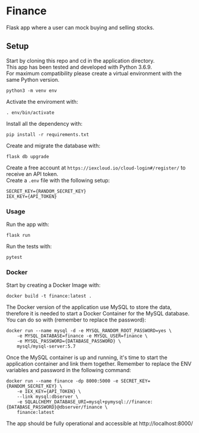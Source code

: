 # Finance

Flask app where a user can mock buying and selling stocks.


## Setup

Start by cloning this repo and cd in the application directory.  
This app has been tested and developed with Python 3.6.9.  
For maximum compatibility please create a virtual environment with the same Python version.

```
python3 -m venv env
```

Activate the enviroment with:

```
. env/bin/activate
```

Install all the dependency with:

```
pip install -r requirements.txt
```

Create and migrate the database with:

```
flask db upgrade
```

Create a free account at `https://iexcloud.io/cloud-login#/register/` to receive an API token.  
Create a `.env` file with the following setup:

```
SECRET_KEY={RANDOM_SECRET_KEY}
IEX_KEY={API_TOKEN} 
```

### Usage

Run the app with:

```
flask run
```

Run the tests with:

```
pytest
```

### Docker

Start by creating a Docker Image with:

```
docker build -t finance:latest .
```

The Docker version of the application use MySQL to store the data, therefore it is needed to start a Docker Container for the MySQL database.
You can do so with (remember to replace the password):

```
docker run --name mysql -d -e MYSQL_RANDOM_ROOT_PASSWORD=yes \
    -e MYSQL_DATABASE=finance -e MYSQL_USER=finance \
    -e MYSQL_PASSWORD={DATABASE_PASSWORD} \
    mysql/mysql-server:5.7
```

Once the MySQL container is up and running, it's time to start the application container and link them together.
Remember to replace the ENV variables and password in the following command:

```
docker run --name finance -dp 8000:5000 -e SECRET_KEY={RANDOM_SECRET_KEY} \
    -e IEX_KEY={API_TOKEN} \
    --link mysql:dbserver \
    -e SQLALCHEMY_DATABASE_URI=mysql+pymysql://finance:{DATABASE_PASSWORD}@dbserver/finance \
    finance:latest
```

The app should be fully operational and accessible at http://localhost:8000/
